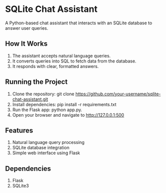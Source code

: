 # SQLite Chat Assistant

A Python-based chat assistant that interacts with an SQLite database to answer user queries.

## How It Works

1. The assistant accepts natural language queries.
2. It converts queries into SQL to fetch data from the database.
3. It responds with clear, formatted answers.

## Running the Project

1. Clone the repository: git clone https://github.com/your-username/sqlite-chat-assistant.git
2. Install dependencies: pip install -r requirements.txt
3. Run the Flask app: python app.py.
4. Open your browser and navigate to http://127.0.0.1:500


## Features

1. Natural language query processing
2. SQLite database integration
3. Simple web interface using Flask

## Dependencies

1. Flask
2. SQLite3

